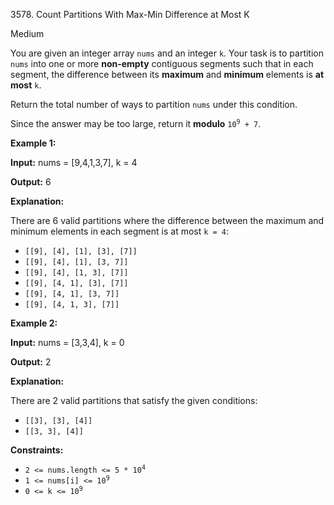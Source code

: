 3578\. Count Partitions With Max-Min Difference at Most K

Medium

You are given an integer array `nums` and an integer `k`. Your task is to partition `nums` into one or more **non-empty** contiguous segments such that in each segment, the difference between its **maximum** and **minimum** elements is **at most** `k`.

Return the total number of ways to partition `nums` under this condition.

Since the answer may be too large, return it **modulo** <code>10<sup>9</sup> + 7</code>.

**Example 1:**

**Input:** nums = [9,4,1,3,7], k = 4

**Output:** 6

**Explanation:**

There are 6 valid partitions where the difference between the maximum and minimum elements in each segment is at most `k = 4`:

*   `[[9], [4], [1], [3], [7]]`
*   `[[9], [4], [1], [3, 7]]`
*   `[[9], [4], [1, 3], [7]]`
*   `[[9], [4, 1], [3], [7]]`
*   `[[9], [4, 1], [3, 7]]`
*   `[[9], [4, 1, 3], [7]]`

**Example 2:**

**Input:** nums = [3,3,4], k = 0

**Output:** 2

**Explanation:**

There are 2 valid partitions that satisfy the given conditions:

*   `[[3], [3], [4]]`
*   `[[3, 3], [4]]`

**Constraints:**

*   <code>2 <= nums.length <= 5 * 10<sup>4</sup></code>
*   <code>1 <= nums[i] <= 10<sup>9</sup></code>
*   <code>0 <= k <= 10<sup>9</sup></code>